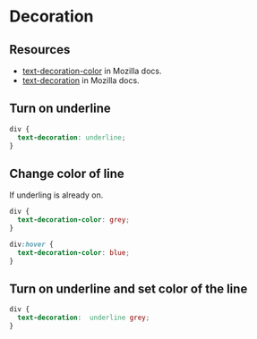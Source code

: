 # Decoration


## Resources

- [text-decoration-color](https://developer.mozilla.org/en-US/docs/Web/CSS/text-decoration-color) in Mozilla docs.
- [text-decoration](https://developer.mozilla.org/en-US/docs/Web/CSS/text-decoration) in Mozilla docs.


## Turn on underline

```css
div {
  text-decoration: underline;
}
```


## Change color of line

If underling is already on.


```css
div {
  text-decoration-color: grey;
}

div:hover {
  text-decoration-color: blue;
}
```


## Turn on underline and set color of the line

```css
div {
  text-decoration:  underline grey;
}
```
